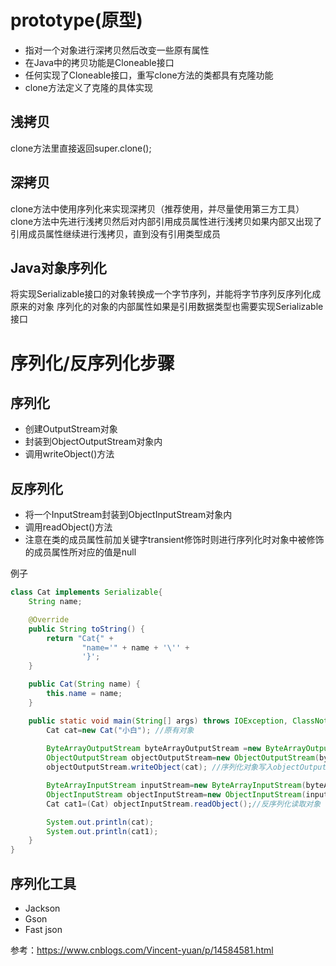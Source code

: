 # prototype(原型)
- 指对一个对象进行深拷贝然后改变一些原有属性
- 在Java中的拷贝功能是Cloneable接口
- 任何实现了Cloneable接口，重写clone方法的类都具有克隆功能
- clone方法定义了克隆的具体实现

## 浅拷贝
clone方法里直接返回super.clone();
## 深拷贝
clone方法中使用序列化来实现深拷贝（推荐使用，并尽量使用第三方工具）
clone方法中先进行浅拷贝然后对内部引用成员属性进行浅拷贝如果内部又出现了引用成员属性继续进行浅拷贝，直到没有引用类型成员

## Java对象序列化
将实现Serializable接口的对象转换成一个字节序列，并能将字节序列反序列化成原来的对象
序列化的对象的内部属性如果是引用数据类型也需要实现Serializable接口

# 序列化/反序列化步骤
## 序列化
- 创建OutputStream对象
- 封装到ObjectOutputStream对象内
- 调用writeObject()方法
## 反序列化
- 将一个InputStream封装到ObjectInputStream对象内
- 调用readObject()方法
- 注意在类的成员属性前加关键字transient修饰时则进行序列化时对象中被修饰的成员属性所对应的值是null

例子
~~~java
class Cat implements Serializable{
    String name;

    @Override
    public String toString() {
        return "Cat{" +
                "name='" + name + '\'' +
                '}';
    }

    public Cat(String name) {
        this.name = name;
    }

    public static void main(String[] args) throws IOException, ClassNotFoundException {
        Cat cat=new Cat("小白"); //原有对象
        
        ByteArrayOutputStream byteArrayOutputStream =new ByteArrayOutputStream();
        ObjectOutputStream objectOutputStream=new ObjectOutputStream(byteArrayOutputStream);
        objectOutputStream.writeObject(cat); //序列化对象写入objectOutputStream

        ByteArrayInputStream inputStream=new ByteArrayInputStream(byteArrayOutputStream.toByteArray());
        ObjectInputStream objectInputStream=new ObjectInputStream(inputStream);
        Cat cat1=(Cat) objectInputStream.readObject();//反序列化读取对象

        System.out.println(cat);
        System.out.println(cat1);
    }
}
~~~

## 序列化工具
- Jackson
- Gson
- Fast json  

参考：https://www.cnblogs.com/Vincent-yuan/p/14584581.html